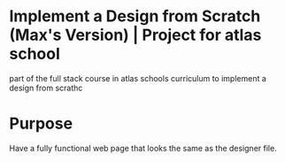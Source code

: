 # Implement a Design from Scratch (Max's Version) | Project for atlas school
part of the full stack course in atlas schools curriculum to implement a design from scrathc
# Purpose
Have a fully functional web page that looks the same as the designer file.